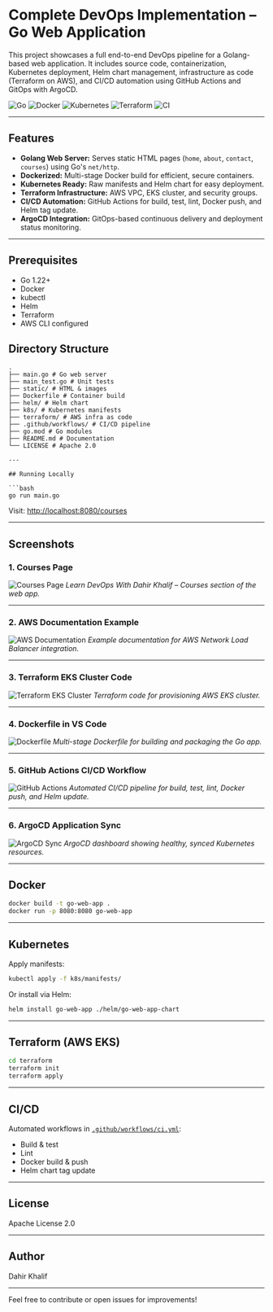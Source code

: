 # Complete DevOps Implementation – Go Web Application

This project showcases a full end-to-end DevOps pipeline for a Golang-based web application. It includes source code, containerization, Kubernetes deployment, Helm chart management, infrastructure as code (Terraform on AWS), and CI/CD automation using GitHub Actions and GitOps with ArgoCD.

![Go](https://img.shields.io/badge/Go-1.22-blue)
![Docker](https://img.shields.io/badge/Docker-Containerized-informational)
![Kubernetes](https://img.shields.io/badge/K8s-Production--Ready-blueviolet)
![Terraform](https://img.shields.io/badge/Terraform-AWS--EKS-5932a8)
![CI](https://github.com/daraye-tech/Complete-DevOps-Implementation/actions/workflows/ci.yml/badge.svg)

---

## Features

- **Golang Web Server:** Serves static HTML pages (`home`, `about`, `contact`, `courses`) using Go's `net/http`.
- **Dockerized:** Multi-stage Docker build for efficient, secure containers.
- **Kubernetes Ready:** Raw manifests and Helm chart for easy deployment.
- **Terraform Infrastructure:** AWS VPC, EKS cluster, and security groups.
- **CI/CD Automation:** GitHub Actions for build, test, lint, Docker push, and Helm tag update.
- **ArgoCD Integration:** GitOps-based continuous delivery and deployment status monitoring.

---

## Prerequisites

- Go 1.22+
- Docker
- kubectl
- Helm
- Terraform
- AWS CLI configured

## Directory Structure

```
.
├── main.go # Go web server
├── main_test.go # Unit tests
├── static/ # HTML & images
├── Dockerfile # Container build
├── helm/ # Helm chart
├── k8s/ # Kubernetes manifests
├── terraform/ # AWS infra as code
├── .github/workflows/ # CI/CD pipeline
├── go.mod # Go modules
├── README.md # Documentation
└── LICENSE # Apache 2.0

---

## Running Locally

```bash
go run main.go
```
Visit: [http://localhost:8080/courses](http://localhost:8080/courses)

---

## Screenshots

### 1. Courses Page

![Courses Page](./static/images/running-app.png)
*Learn DevOps With Dahir Khalif – Courses section of the web app.*

---

### 2. AWS Documentation Example

![AWS Documentation](./static/images/ingress-controller.png)
*Example documentation for AWS Network Load Balancer integration.*

---

### 3. Terraform EKS Cluster Code

![Terraform EKS Cluster](./static/images/Eks.png)
*Terraform code for provisioning AWS EKS cluster.*

---

### 4. Dockerfile in VS Code

![Dockerfile](./static/images/Dockerfile.png)
*Multi-stage Dockerfile for building and packaging the Go app.*

---

### 5. GitHub Actions CI/CD Workflow

![GitHub Actions](./static/images/ci-d.png)
*Automated CI/CD pipeline for build, test, lint, Docker push, and Helm update.*

---

### 6. ArgoCD Application Sync

![ArgoCD Sync](./static/images/argcd.png)
*ArgoCD dashboard showing healthy, synced Kubernetes resources.*

---

## Docker

```bash
docker build -t go-web-app .
docker run -p 8080:8080 go-web-app
```

---

## Kubernetes

Apply manifests:
```bash
kubectl apply -f k8s/manifests/
```

Or install via Helm:
```bash
helm install go-web-app ./helm/go-web-app-chart
```

---

## Terraform (AWS EKS)

```bash
cd terraform
terraform init
terraform apply
```

---

## CI/CD

Automated workflows in [`.github/workflows/ci.yml`](.github/workflows/ci.yml):

- Build & test
- Lint
- Docker build & push
- Helm chart tag update

---

## License

Apache License 2.0

---

## Author

Dahir Khalif

---

Feel free to contribute or open issues for improvements!
